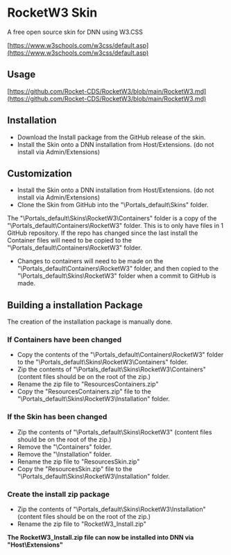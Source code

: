 # RocketW3 Skin

A free open source skin for DNN using W3.CSS

[https://www.w3schools.com/w3css/default.asp](https://www.w3schools.com/w3css/default.asp)


## Usage
[https://github.com/Rocket-CDS/RocketW3/blob/main/RocketW3.md](https://github.com/Rocket-CDS/RocketW3/blob/main/RocketW3.md)

## Installation
- Download the Install package from the GitHub release of the skin.  
- Install the Skin onto a DNN installation from Host/Extensions.  (do not install via Admin/Extensions)

## Customization
- Install the Skin onto a DNN installation from Host/Extensions.  (do not install via Admin/Extensions)
- Clone the Skin from GitHub into the "\Portals\_default\Skins" folder.

The "\Portals\_default\Skins\RocketW3\Containers" folder is a copy of the "\Portals\_default\Containers\RocketW3" folder.  This is to only have files in 1 GitHub repository.  If the repo has changed since the last install the Container files will need to be copied to the "\Portals\_default\Containers\RocketW3" folder.  
- Changes to containers will need to be made on the "\Portals\_default\Containers\RocketW3" folder, and then copied to the "\Portals\_default\Skins\RocketW3" folder when a commit to GitHub is made.

## Building a installation Package  

The creation of the installation package is manually done.  

### If Containers have been changed
- Copy the contents of the "\Portals\_default\Containers\RocketW3" folder to the "\Portals\_default\Skins\RocketW3\Containers" folder.
- Zip the contents of "\Portals\_default\Skins\RocketW3\Containers" (content files should be on the root of the zip.)
- Rename the zip file to "ResourcesContainers.zip"
- Copy the "ResourcesContainers.zip" file to the "\Portals\_default\Skins\RocketW3\Installation" folder.

### If the Skin has been changed
- Zip the contents of "\Portals\_default\Skins\RocketW3" (content files should be on the root of the zip.)
- Remove the "\Containers" folder.
- Remove the "\Installation" folder.
- Rename the zip file to "ResourcesSkin.zip"
- Copy the "ResourcesSkin.zip" file to the "\Portals\_default\Skins\RocketW3\Installation" folder.

### Create the install zip package

- Zip the contents of "\Portals\_default\Skins\RocketW3\Installation" (content files should be on the root of the zip.)
- Rename the zip file to "RocketW3_Install.zip"



**The RocketW3_Install.zip file can now be installed into DNN via "Host\Extensions"**






